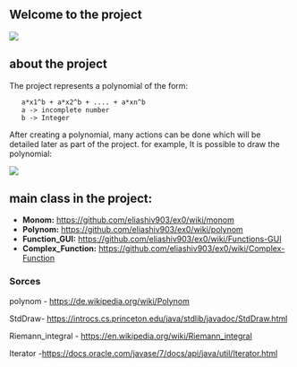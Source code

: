 ## Welcome to the project
![](https://user-images.githubusercontent.com/58138902/70725295-cdea9900-1d04-11ea-91f8-1cfc8eb876fb.jpg)
## about the project
The project represents a polynomial of the form:
```
   a*x1^b + a*x2^b + .... + a*xn^b
   a -> incomplete number
   b -> Integer  
```
After creating a polynomial, many actions can be done which will be detailed later as part of the project.
for example, It is possible to draw the polynomial: 

![](https://user-images.githubusercontent.com/58138902/70727022-a5b06980-1d07-11ea-8cd7-7b524f9438c0.jpg)

## main class in the project: 
- **Monom:** https://github.com/eliashiv903/ex0/wiki/monom
- **Polynom:** https://github.com/eliashiv903/ex0/wiki/polynom
- **Function_GUI:** https://github.com/eliashiv903/ex0/wiki/Functions-GUI
- **Complex_Function:** https://github.com/eliashiv903/ex0/wiki/Complex-Function

### Sorces
polynom - https://de.wikipedia.org/wiki/Polynom

StdDraw- https://introcs.cs.princeton.edu/java/stdlib/javadoc/StdDraw.html

Riemann_integral  - https://en.wikipedia.org/wiki/Riemann_integral 

Iterator -https://docs.oracle.com/javase/7/docs/api/java/util/Iterator.html
